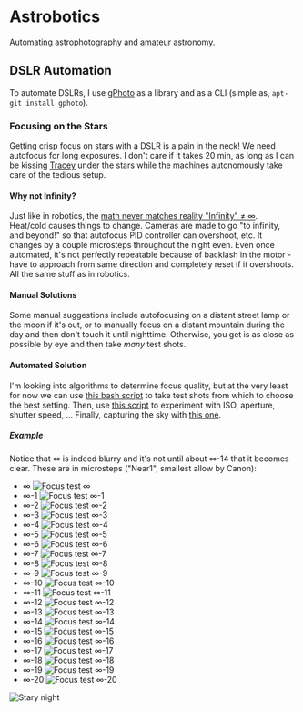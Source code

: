 # Astrobotics

Automating astrophotography and amateur astronomy.

## DSLR Automation

To automate DSLRs, I use [gPhoto](https://github.com/gphoto) as a library and as a CLI (simple as, `apt-git install gphoto`).

### Focusing on the Stars

Getting crisp focus on stars with a DSLR is a pain in the neck! We need autofocus for long exposures. I don't care if it takes 20 min, as long as I can be kissing [Tracey](https://twitter.com/traceyann1972) under the stars while the machines autonomously take care of the tedious setup.

#### Why not Infinity?

Just like in robotics, the [math never matches reality "Infinity" ≠ ∞](http://leyetscapes.com/edu/infinity-focus.html). Heat/cold causes things to change. Cameras are made to go "to infinity, and beyond!" so that autofocus PID controller can overshoot, etc. It changes by a couple microsteps throughout the night even. Even once automated, it's not perfectly repeatable because of backlash in the motor - have to approach from same direction and completely reset if it overshoots. All the same stuff as in robotics.

#### Manual Solutions

Some manual suggestions include autofocusing on a distant street lamp or the moon if it's out, or to manually focus on a distant mountain during the day and then don't touch it until nighttime. Otherwise, you get is as close as possible by eye and then take *many* test shots.

#### Automated Solution

I'm looking into algorithms to determine focus quality, but at the very least for now we can use [this bash script](camera/focus.sh) to take test shots from which to choose the best setting. Then, use [this script](camera/experiment.sh) to experiment with ISO, aperture, shutter speed, ... Finally, capturing the sky with [this one](camera/capture.sh).

##### Example

Notice that ∞ is indeed blurry and it's not until about ∞-14 that it becomes clear. These are in microsteps ("Near1", smallest allow by Canon):

* ∞ ![Focus test ∞](camera/focus-example/focus0.jpg)
* ∞-1 ![Focus test ∞-1](camera/focus-example/focus1.jpg)
* ∞-2 ![Focus test ∞-2](camera/focus-example/focus2.jpg)
* ∞-3 ![Focus test ∞-3](camera/focus-example/focus3.jpg)
* ∞-4 ![Focus test ∞-4](camera/focus-example/focus4.jpg)
* ∞-5 ![Focus test ∞-5](camera/focus-example/focus5.jpg)
* ∞-6 ![Focus test ∞-6](camera/focus-example/focus6.jpg)
* ∞-7 ![Focus test ∞-7](camera/focus-example/focus7.jpg)
* ∞-8 ![Focus test ∞-8](camera/focus-example/focus8.jpg)
* ∞-9 ![Focus test ∞-9](camera/focus-example/focus9.jpg)
* ∞-10 ![Focus test ∞-10](camera/focus-example/focus10.jpg)
* ∞-11 ![Focus test ∞-11](camera/focus-example/focus11.jpg)
* ∞-12 ![Focus test ∞-12](camera/focus-example/focus12.jpg)
* ∞-13 ![Focus test ∞-13](camera/focus-example/focus13.jpg)
* ∞-14 ![Focus test ∞-14](camera/focus-example/focus14.jpg)
* ∞-15 ![Focus test ∞-15](camera/focus-example/focus15.jpg)
* ∞-16 ![Focus test ∞-16](camera/focus-example/focus16.jpg)
* ∞-17 ![Focus test ∞-17](camera/focus-example/focus17.jpg)
* ∞-18 ![Focus test ∞-18](camera/focus-example/focus18.jpg)
* ∞-19 ![Focus test ∞-19](camera/focus-example/focus19.jpg)
* ∞-20 ![Focus test ∞-20](camera/focus-example/focus20.jpg)

![Stary night](camera/focus-example/stary-night.jpg)
